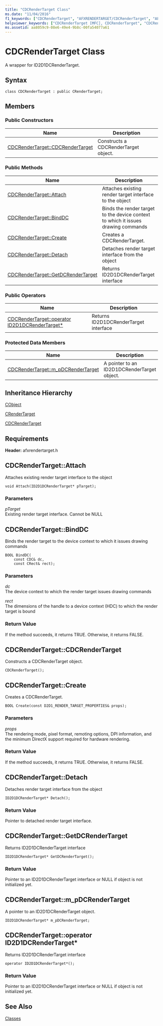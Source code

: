 ```yaml
---
title: "CDCRenderTarget Class"
ms.date: "11/04/2016"
f1_keywords: ["CDCRenderTarget", "AFXRENDERTARGET/CDCRenderTarget", "AFXRENDERTARGET/CDCRenderTarget::CDCRenderTarget", "AFXRENDERTARGET/CDCRenderTarget::Attach", "AFXRENDERTARGET/CDCRenderTarget::BindDC", "AFXRENDERTARGET/CDCRenderTarget::Create", "AFXRENDERTARGET/CDCRenderTarget::Detach", "AFXRENDERTARGET/CDCRenderTarget::GetDCRenderTarget", "AFXRENDERTARGET/CDCRenderTarget::m_pDCRenderTarget"]
helpviewer_keywords: ["CDCRenderTarget [MFC], CDCRenderTarget", "CDCRenderTarget [MFC], Attach", "CDCRenderTarget [MFC], BindDC", "CDCRenderTarget [MFC], Create", "CDCRenderTarget [MFC], Detach", "CDCRenderTarget [MFC], GetDCRenderTarget", "CDCRenderTarget [MFC], m_pDCRenderTarget"]
ms.assetid: aa8059c9-08e6-49e4-9b8c-00fa54077a61
---
```

# CDCRenderTarget Class

A wrapper for ID2D1DCRenderTarget.

## Syntax

```
class CDCRenderTarget : public CRenderTarget;
```

## Members

### Public Constructors

|Name|Description|
|----------|-----------------|
|[CDCRenderTarget::CDCRenderTarget](#cdcrendertarget)|Constructs a CDCRenderTarget object.|

### Public Methods

|Name|Description|
|----------|-----------------|
|[CDCRenderTarget::Attach](#attach)|Attaches existing render target interface to the object|
|[CDCRenderTarget::BindDC](#binddc)|Binds the render target to the device context to which it issues drawing commands|
|[CDCRenderTarget::Create](#create)|Creates a CDCRenderTarget.|
|[CDCRenderTarget::Detach](#detach)|Detaches render target interface from the object|
|[CDCRenderTarget::GetDCRenderTarget](#getdcrendertarget)|Returns ID2D1DCRenderTarget interface|

### Public Operators

|Name|Description|
|----------|-----------------|
|[CDCRenderTarget::operator ID2D1DCRenderTarget*](#operator_id2d1dcrendertarget_star)|Returns ID2D1DCRenderTarget interface|

### Protected Data Members

|Name|Description|
|----------|-----------------|
|[CDCRenderTarget::m_pDCRenderTarget](#m_pdcrendertarget)|A pointer to an ID2D1DCRenderTarget object.|

## Inheritance Hierarchy

[CObject](../../mfc/reference/cobject-class.md)

[CRenderTarget](../../mfc/reference/crendertarget-class.md)

[CDCRenderTarget](../../mfc/reference/cdcrendertarget-class.md)

## Requirements

**Header:** afxrendertarget.h

##  <a name="attach"></a>  CDCRenderTarget::Attach

Attaches existing render target interface to the object

```
void Attach(ID2D1DCRenderTarget* pTarget);
```

### Parameters

*pTarget*<br/>
Existing render target interface. Cannot be NULL

##  <a name="binddc"></a>  CDCRenderTarget::BindDC

Binds the render target to the device context to which it issues drawing commands

```
BOOL BindDC(
    const CDC& dc,
    const CRect& rect);
```

### Parameters

*dc*<br/>
The device context to which the render target issues drawing commands

*rect*<br/>
The dimensions of the handle to a device context (HDC) to which the render target is bound

### Return Value

If the method succeeds, it returns TRUE. Otherwise, it returns FALSE.

##  <a name="cdcrendertarget"></a>  CDCRenderTarget::CDCRenderTarget

Constructs a CDCRenderTarget object.

```
CDCRenderTarget();
```

##  <a name="create"></a>  CDCRenderTarget::Create

Creates a CDCRenderTarget.

```
BOOL Create(const D2D1_RENDER_TARGET_PROPERTIES& props);
```

### Parameters

*props*<br/>
The rendering mode, pixel format, remoting options, DPI information, and the minimum DirectX support required for hardware rendering.

### Return Value

If the method succeeds, it returns TRUE. Otherwise, it returns FALSE.

##  <a name="detach"></a>  CDCRenderTarget::Detach

Detaches render target interface from the object

```
ID2D1DCRenderTarget* Detach();
```

### Return Value

Pointer to detached render target interface.

##  <a name="getdcrendertarget"></a>  CDCRenderTarget::GetDCRenderTarget

Returns ID2D1DCRenderTarget interface

```
ID2D1DCRenderTarget* GetDCRenderTarget();
```

### Return Value

Pointer to an ID2D1DCRenderTarget interface or NULL if object is not initialized yet.

##  <a name="m_pdcrendertarget"></a>  CDCRenderTarget::m_pDCRenderTarget

A pointer to an ID2D1DCRenderTarget object.

```
ID2D1DCRenderTarget* m_pDCRenderTarget;
```

##  <a name="operator_id2d1dcrendertarget_star"></a>  CDCRenderTarget::operator ID2D1DCRenderTarget*

Returns ID2D1DCRenderTarget interface

```
operator ID2D1DCRenderTarget*();
```

### Return Value

Pointer to an ID2D1DCRenderTarget interface or NULL if object is not initialized yet.

## See Also

[Classes](../../mfc/reference/mfc-classes.md)
